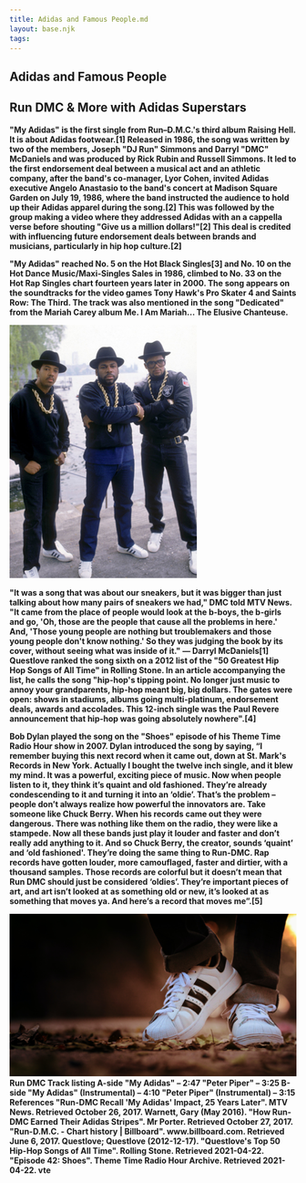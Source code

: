 ```yaml
---
title: Adidas and Famous People.md
layout: base.njk
tags:  
---
```


<div class="group">
<section>
  <h1>Adidas and Famous People</h1>
  <h2>Run DMC & More with Adidas Superstars</h2>
  <p><b>"My Adidas" is the first single from Run–D.M.C.'s third album Raising Hell. It is about Adidas footwear.[1] Released in 1986, the song was written by two of the members, Joseph "DJ Run" Simmons and Darryl "DMC" McDaniels and was produced by Rick Rubin and Russell Simmons. It led to the first endorsement deal between a musical act and an athletic company, after the band's co-manager, Lyor Cohen, invited Adidas executive Angelo Anastasio to the band's concert at Madison Square Garden on July 19, 1986, where the band instructed the audience to hold up their Adidas apparel during the song.[2] This was followed by the group making a video where they addressed Adidas with an a cappella verse before shouting "Give us a million dollars!"[2] This deal is credited with influencing future endorsement deals between brands and musicians, particularly in hip hop culture.[2]

"My Adidas" reached No. 5 on the Hot Black Singles[3] and No. 10 on the Hot Dance Music/Maxi-Singles Sales in 1986, climbed to No. 33 on the Hot Rap Singles chart fourteen years later in 2000. The song appears on the soundtracks for the video games Tony Hawk's Pro Skater 4 and Saints Row: The Third. The track was also mentioned in the song "Dedicated" from the Mariah Carey album Me. I Am Mariah... The Elusive Chanteuse.

<img src="/images/Adidas Run DMC 1.jpg" alt="">

"It was a song that was about our sneakers, but it was bigger than just talking about how many pairs of sneakers we had," DMC told MTV News. "It came from the place of people would look at the b-boys, the b-girls and go, 'Oh, those are the people that cause all the problems in here.' And, 'Those young people are nothing but troublemakers and those young people don't know nothing.' So they was judging the book by its cover, without seeing what was inside of it."
— Darryl McDaniels[1]
Questlove ranked the song sixth on a 2012 list of the "50 Greatest Hip Hop Songs of All Time" in Rolling Stone. In an article accompanying the list, he calls the song "hip-hop's tipping point. No longer just music to annoy your grandparents, hip-hop meant big, big dollars. The gates were open: shows in stadiums, albums going multi-platinum, endorsement deals, awards and accolades. This 12-inch single was the Paul Revere announcement that hip-hop was going absolutely nowhere".[4]

Bob Dylan played the song on the "Shoes" episode of his Theme Time Radio Hour show in 2007. Dylan introduced the song by saying, “I remember buying this next record when it came out, down at St. Mark's Records in New York. Actually I bought the twelve inch single, and it blew my mind. It was a powerful, exciting piece of music. Now when people listen to it, they think it’s quaint and old fashioned. They’re already condescending to it and turning it into an ‘oldie’. That’s the problem – people don’t always realize how powerful the innovators are. Take someone like Chuck Berry. When his records came out they were dangerous. There was nothing like them on the radio, they were like a stampede. Now all these bands just play it louder and faster and don’t really add anything to it. And so Chuck Berry, the creator, sounds ‘quaint’ and ‘old fashioned'. They’re doing the same thing to Run-DMC. Rap records have gotten louder, more camouflaged, faster and dirtier, with a thousand samples. Those records are colorful but it doesn’t mean that Run DMC should just be considered ‘oldies’. They’re important pieces of art, and art isn’t looked at as something old or new, it’s looked at as something that moves ya. And here’s a record that moves me”.[5]

<img src="/images/Adidas Superstar 1.jpg" alt="">

</section>
</group>
<footer>
Run DMC Track listing
A-side
"My Adidas" – 2:47
"Peter Piper" – 3:25
B-side
"My Adidas" (Instrumental) – 4:10
"Peter Piper" (Instrumental) – 3:15
References
"Run-DMC Recall 'My Adidas' Impact, 25 Years Later". MTV News. Retrieved October 26, 2017.
Warnett, Gary (May 2016). "How Run-DMC Earned Their Adidas Stripes". Mr Porter. Retrieved October 27, 2017.
"Run-D.M.C. - Chart history | Billboard". www.billboard.com. Retrieved June 6, 2017.
Questlove; Questlove (2012-12-17). "Questlove's Top 50 Hip-Hop Songs of All Time". Rolling Stone. Retrieved 2021-04-22.
"Episode 42: Shoes". Theme Time Radio Hour Archive. Retrieved 2021-04-22.
vte

</footer>
